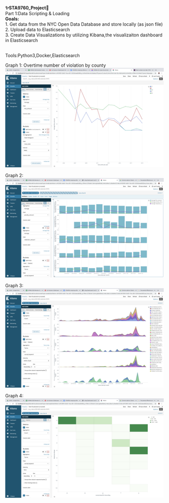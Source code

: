  
**:sparkles:STA9760_Project:camel:**
<br />Part 1:Data Scripting & Loading
**<br />Goals:**
<br />1. Get data from the NYC Open Data Database and store locally (as json file)
<br />2. Upload data to Elasticsearch
<br />3. Create Data Visualizations by utilizing Kibana,the visualizaiton dashboard in Elasticsearch

<br />Tools:Python3,Docker,Elasticsearch

Graph 1: Overtime number of violation by county  
![alt text](https://github.com/karin6543/STA9760_P1/blob/master/Screen%20Shot%202020-03-04%20at%203.46.19%20PM.png "Graph 1")

Graph 2:
![alt text](https://github.com/karin6543/STA9760_P1/blob/master/Screen%20Shot%202020-03-04%20at%204.14.19%20PM.png "Graph 1")

Graph 3:
![alt text](https://github.com/karin6543/STA9760_P1/blob/master/Screen%20Shot%202020-03-04%20at%204.20.17%20PM.png "Graph 1")

Graph 4:
![alt text](https://github.com/karin6543/STA9760_P1/blob/master/Screen%20Shot%202020-03-04%20at%204.45.13%20PM.png "Graph 1")
